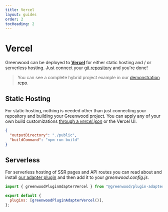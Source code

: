 ```yaml
---
title: Vercel
layout: guides
order: 2
tocHeading: 2
---
```


# Vercel

Greenwood can be deployed to [**Vercel**](https://vercel.com/) for either static hosting and / or serverless hosting. Just connect your [git repository](https://vercel.com/docs/deployments/git) and you're done!

> You can see a complete hybrid project example in our [demonstration repo](https://github.com/ProjectEvergreen/greenwood-demo-adapter-vercel).

## Static Hosting

For static hosting, nothing is needed other than just connecting your repository and building your Greenwood project. You can apply any of your own build customizations [through a _vercel.json_](https://vercel.com/docs/projects/project-configuration) or the Vercel UI.

```json
{
  "outputDirectory": "./public",
  "buildCommand": "npm run build"
}
```

## Serverless

For serverless hosting of SSR pages and API routes you can read about and install [our adapter plugin](https://github.com/ProjectEvergreen/greenwood/tree/master/packages/plugin-adapter-vercel) and then add it to your _greenwood.config.js_.

```js
import { greenwoodPluginAdapterVercel } from "@greenwood/plugin-adapter-vercel";

export default {
  plugins: [greenwoodPluginAdapterVercel()],
};
```
